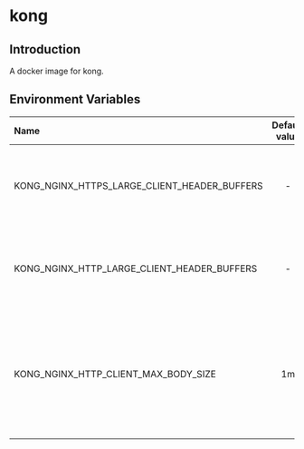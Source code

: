 # kong

## Introduction

A docker image for kong.

## Environment Variables


| Name                                         | Default value | Suggested value | Required | Description                                                                                   |
|:---------------------------------------------|:-------------:|:---------------:|:--------:|:----------------------------------------------------------------------------------------------|
| KONG_NGINX_HTTPS_LARGE_CLIENT_HEADER_BUFFERS |       -       |     4 200k      |   true   | Sets buffer size for large headers to embedded nginx. (https)                                 |
| KONG_NGINX_HTTP_LARGE_CLIENT_HEADER_BUFFERS  |       -       |     4 200k      |   true   | Sets buffer size for large headers to embedded nginx. (http)                                  |
| KONG_NGINX_HTTP_CLIENT_MAX_BODY_SIZE         |      1m       |      256m       |  false   | Sets the maximum allowed size of the client request body. Required for uploading large files. |

